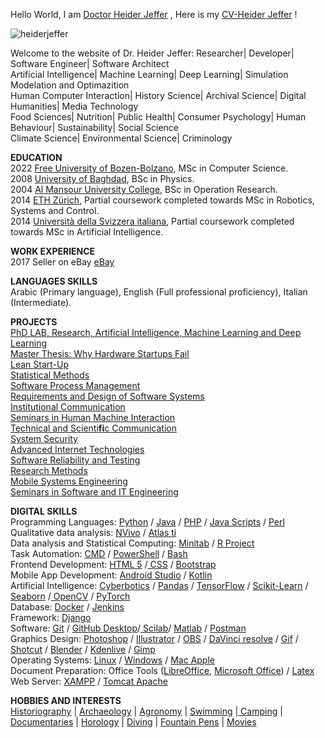 <body>
<p>Hello World, I am&nbsp;<a href="https://github.com/HeiderJeffer">Doctor Heider Jeffer</a>&nbsp;,&nbsp;Here is my&nbsp;<a href="https://drive.google.com/file/d/1uB9mCDG4rAQJqDdvVBxFBpQ_tI-OG6tU/view?usp=drive_link">CV-Heider Jeffer</a>&nbsp;!</p>

<p style="text-align: justify;"><img alt="heiderjeffer" src="https://komarev.com/ghpvc/?username=heiderjeffer&amp;label=Profile%20views&amp;color=0e75b6&amp;style=flat" />&nbsp;</p>

<p>Welcome to the website of Dr. Heider Jeffer: Researcher| Developer| Software Engineer| Software Architect<br />
Artificial Intelligence| Machine Learning| Deep Learning| Simulation Modelation and Optimazition<br />
Human Computer Interaction| History Science| Archival Science| Digital Humanities| Media Technology<br />
Food Sciences| Nutrition| Public Health| Consumer Psychology| Human Behaviour| Sustainability| Social Science<br />
Climate Science| Environmental Science| Criminology</p>

<p><strong>EDUCATION</strong><br />
2022 <a href="https://www.unibz.it/">Free University of Bozen-Bolzano</a>, MSc in Computer Science.<br />
2008 <a href="https://en.uobaghdad.edu.iq/">University of Baghdad</a>, BSc in Physics.<br />
2004 <a href="https://muc.edu.iq/en">Al Mansour University College</a>, BSc in Operation Research.<br />
2014 <a href="https://ethz.ch/en.html">ETH Z&uuml;rich</a>, Partial coursework completed towards&nbsp;MSc in Robotics, Systems and Control.<br />
2014 <a href="https://www.usi.ch/en">Universit&agrave; della Svizzera italiana</a>, Partial coursework completed towards&nbsp;MSc in Artificial Intelligence.</p>

<p><strong>WORK EXPERIENCE</strong><br />
2017 Seller on eBay <a href="https://www.ebay.it/usr/heidejeffe_0">eBay</a></p>

<p><strong>LANGUAGES SKILLS</strong><br />
Arabic (Primary language), English (Full professional proficiency), Italian (Intermediate). </p>

<p><strong>PROJECTS</strong><br />
<a href="https://drive.google.com/drive/folders/1jw7D6sPe303Ky1bxFcIY8Xjzj2v76jax">PhD LAB, Research, Artificial Intelligence, Machine Learning and Deep Learning</a><br />
<a href="https://github.com/HeiderJeffer/Gilgamesh">Master Thesis: Why Hardware Startups Fail</a><br />
<a href="https://github.com/HeiderJeffer/Lean-Start-Up">Lean Start-Up</a><br />
<a href="https://github.com/HeiderJeffer/Statistical-Methods">Statistical Methods</a><br />
<a href="https://github.com/HeiderJeffer/Software-Process-and-Project-Management">Software Process Management</a><br />
<a href="https://github.com/HeiderJeffer/Requirements-and-Design-of-Software-Systems">Requirements and Design of Software Systems</a><br />
<a href="https://github.com/HeiderJeffer/Institutional-Communication">Institutional Communication</a><br />
<a href="https://github.com/HeiderJeffer/Seminars-in-Human-Machine-Interaction">Seminars in Human Machine Interaction</a><br />
<a href="https://github.com/HeiderJeffer/Technical-and-Scientific-Communication/">Technical and Scienti<strong>fi</strong>c Communication</a><br />
<a href="https://github.com/HeiderJeffer/System-Security">System Security</a><br />
<a href="https://github.com/HeiderJeffer/Advanced-Internet-Technologies">Advanced Internet Technologies</a><br />
<a href="https://github.com/HeiderJeffer/Software-Reliability-and-Testing">Software Reliability and Testing</a><br />
<a href="https://github.com/HeiderJeffer/Research-Methods">Research Methods</a><br />
<a href="https://github.com/HeiderJeffer/Mobile-Systems-Engineering">Mobile Systems Engineering</a><br />
<a href="https://github.com/HeiderJeffer/Seminars-in-Software-and-IT-Engineering">Seminars in Software and IT Engineering</a></p>



<p><strong>DIGITAL SKILLS&nbsp; </strong><br />
Programming Languages: <a href="https://www.python.org/">Python</a> / <a href="https://www.eclipse.org/">Java</a> / <a href="https://www.phpmyadmin.net/">PHP</a> / <a href="https://www.w3schools.com/js/">Java Scripts</a> / <a href="https://www.perl.org/">Perl</a><br />
Qualitative data analysis: <a href="https://lumivero.com/products/nvivo/">NVivo</a> / <a href="https://atlasti.com/">Atlas ti</a><br />
Data analysis and Statistical Computing: <a href="https://www.minitab.com/en-us/">Minitab</a> / <a href="https://www.r-project.org/">R Project</a><br />
Task Automation: <a href="https://learn.microsoft.com/en-us/windows-server/administration/windows-commands/cmd">CMD</a> / <a href="https://learn.microsoft.com/en-us/powershell/scripting/install/installing-powershell-on-windows?view=powershell-7.3">PowerShell</a> / <a href="https://www.gnu.org/software/bash/">Bash</a><br />
Frontend Development: <a href="https://www.w3schools.com/html/">HTML 5</a> /<a href="https://www.w3schools.com/css/"> CSS</a> / <a href="https://getbootstrap.com/">Bootstrap</a><br />
Mobile App Development: <a href="https://developer.android.com/studio">Android Studio</a> / <a href="https://kotlinlang.org/">Kotlin</a><br />
Artificial Intelligence: <a href="https://cyberbotics.com/">Cyberbotics</a> / <a href="https://pandas.pydata.org/">Pandas</a> / <a href="https://www.tensorflow.org/">TensorFlow</a> / <a href="https://scikit-learn.org/stable/">Scikit-Learn</a> / <a href="https://seaborn.pydata.org/">Seaborn</a> /<a href="https://opencv.org/"> OpenCV</a> / <a href="https://pytorch.org/">PyTorch</a><br />
Database: <a href="https://www.docker.com/">Docker</a> / <a href="https://www.jenkins.io/">Jenkins</a><br />
Framework: <a href="https://www.djangoproject.com/">Django</a><br />
Software: <a href="https://git-scm.com/">Git</a> / <a href="https://desktop.github.com/">GitHub Desktop</a>/<a href="https://www.scilab.org/"> Scilab</a>/ <a href="https://www.mathworks.com/products/matlab.html">Matlab</a> / <a href="https://www.postman.com/">Postman</a><br />
Graphics Design: <a href="https://www.adobe.com/products/photoshop.html">Photoshop</a> / <a href="https://www.adobe.com/products/illustrator.html#%3A~%3Atext%3DAdobe%20Illustrator%20is%20the%20industry%2Cfor%20Patterns%20or%20Global%20Edits">Illustrator</a> / <a href="https://obsproject.com/">OBS</a> / <a href="https://www.blackmagicdesign.com/products/davinciresolve">DaVinci resolve</a> / <a href="https://ezgif.com/maker">Gif</a> / <a href="https://shotcut.org/">Shotcut</a> / <a href="https://www.blender.org/">Blender</a> / <a href="https://kdenlive.org/en/">Kdenlive</a> / <a href="https://www.gimp.org/">Gimp </a><br />
Operating Systems: <a href="https://www.kernel.org/">Linux</a> / <a href="https://www.microsoft.com/en-us/windows">Windows</a> / <a href="https://support.apple.com/guide/mac-help/welcome/mac">Mac Apple</a><br />
Document Preparation: Office Tools (<a href="https://www.libreoffice.org/">LibreOffice</a>, <a href="https://www.office.com/">Microsoft Office</a>) / <a href="https://www.overleaf.com/">Latex</a><br />
Web Server: <a href="https://www.apachefriends.org/">XAMPP</a> / <a href="https://tomcat.apache.org/">Tomcat Apache</a></p>

<strong>HOBBIES AND INTERESTS</strong><br />
<a href="https://en.wikipedia.org/wiki/Historiography">Historiography</a> | <a href="https://en.wikipedia.org/wiki/Archaeology">Archaeology</a> | <a href="https://en.wikipedia.org/wiki/Agronomy">Agronomy</a> | <a href="https://en.wikipedia.org/wiki/Swimming">Swimming</a> |<a href="https://en.wikipedia.org/wiki/Camping"> Camping</a> | <a href="https://en.wikipedia.org/wiki/Documentary_film">Documentaries</a> | <a href="https://en.wikipedia.org/wiki/Chronometry">Horology</a> | <a href="https://en.wikipedia.org/wiki/Underwater_diving">Diving</a> | <a href="https://en.wikipedia.org/wiki/Fountain_pen">Fountain Pens</a> | <a href="https://en.wikipedia.org/wiki/Film">Movies</a></p>

</body>



<!--
<table align="left" border="1" cellpadding="1" cellspacing="1" style="width: 980px;">
	<tbody>
		<tr>
			<td><span class="marker">Programming Languages</span></td>
			<td><span class="marker"><a href="https://www.python.org/">Python</a> / <a href="https://www.eclipse.org/">Java </a>/ <a href="https://www.phpmyadmin.net/">PHP</a> / </span><a href="https://www.w3schools.com/js/">Java Scripts</a><span class="marker"> / <a href="https://www.perl.org/">Perl</a></span></td>
		</tr>
		<tr>
			<td><span style="line-height: 107%;">Qualitative data analysis</span></td>
			<td><span style="line-height: 107%;"><a href="https://lumivero.com/products/nvivo/">NVivo</a> / <a href="https://atlasti.com/">Atlas ti</a></span></td>
		</tr>
		<tr>
			<td>Data analysis and Statistical Computing</td>
			<td><font color="#000000"><a href="https://www.minitab.com/en-us/">Minitab</a>&nbsp;</font>/&nbsp;<span style="font-size: 10pt; line-height: 107%; font-family: Georgia, serif;"><a href="https://www.r-project.org/">R Project</a></span><font color="#000000">&nbsp;</font></td>
		</tr>
		<tr>
			<td><span class="marker">Task Automation</span></td>
			<td><span class="marker"><a href="https://learn.microsoft.com/en-us/windows-server/administration/windows-commands/cmd">CMD</a> / <a href="https://learn.microsoft.com/en-us/powershell/scripting/install/installing-powershell-on-windows?view=powershell-7.3">PowerShell </a>/ <a href="https://www.gnu.org/software/bash/">Bash</a></span></td>
		</tr>
		<tr>
			<td><span class="marker">Frontend Developmen</span></td>
			<td><span class="marker"><a href="https://www.w3schools.com/html/">HTML 5</a> /<a href="https://www.w3schools.com/css/"> CSS </a>/ <a href="https://getbootstrap.com/">Bootstrap</a></span></td>
		</tr>
		<tr>
			<td><span class="marker">Mobile App Development</span></td>
			<td><span class="marker"><a href="https://developer.android.com/studio">Android Studio</a> / <a href="https://kotlinlang.org/">Kotlin</a></span></td>
		</tr>
		<tr>
			<td><span class="marker">AI/ML/DL</span></td>
			<td><span class="marker"><a href="https://cyberbotics.com/">Cyberbotics</a> / <a href="https://pandas.pydata.org/">Pandas </a>/ <a href="https://www.tensorflow.org/">TensorFlow </a>/ <a href="https://scikit-learn.org/stable/">Scikit-Learn </a>/ <a href="https://seaborn.pydata.org/">Seaborn </a>/<a href="https://opencv.org/"> OpenCV </a>/ <a href="https://pytorch.org/">PyTorch</a></span></td>
		</tr>
		<tr>
			<td><span class="marker">Database</span></td>
			<td><span class="marker"><a href="https://www.docker.com/">Docker</a> / <a href="https://www.jenkins.io/">Jenkins</a></span></td>
		</tr>
		<tr>
			<td><span class="marker">Framework</span></td>
			<td><span style="line-height: 107%;"><a href="https://www.djangoproject.com/">Django</a></span></td>
		</tr>
		<tr>
			<td><span class="marker">Software</span></td>
			<td><span class="marker"><a href="https://git-scm.com/">Git</a> /&nbsp;</span><a href="https://desktop.github.com/">GitHub Desktop</a><span class="marker">/<a href="https://www.scilab.org/"> Scilab</a>/ <a href="https://www.mathworks.com/products/matlab.html">Matlab </a>/ <a href="https://www.postman.com/">Postman</a></span></td>
		</tr>
		<tr>
			<td><span class="marker">Graphics Editor and Design</span></td>
			<td><span class="marker"><a href="https://www.adobe.com/products/photoshop.html">Photoshop</a> /&nbsp;</span><a href="https://www.adobe.com/products/illustrator.html#:~:text=Adobe%20Illustrator%20is%20the%20industry,for%20Patterns%20or%20Global%20Edits.">Illustrator&nbsp;</a><span class="marker">/ <a href="https://obsproject.com/">OBS </a>/ <a href="https://www.blackmagicdesign.com/products/davinciresolve">DaVinci resolve </a>/ <a href="https://ezgif.com/maker">Gif </a>/ <a href="https://shotcut.org/">Shotcut </a>/ <a href="https://www.blender.org/">Blender </a>/ <a href="https://kdenlive.org/en/">Kdenlive </a>/ <a href="https://www.gimp.org/">Gimp&nbsp;</a></span></td>
		</tr>
		<tr>
			<td><span class="marker">Operating Systems</span></td>
			<td><span class="marker"><a href="https://www.kernel.org/">Linux</a> / <a href="https://www.microsoft.com/en-us/windows">Windows </a>/ <a href="https://support.apple.com/guide/mac-help/welcome/mac">Mac Apple</a></span></td>
		</tr>
		<tr>
			<td><span class="marker">Document Preparation</span></td>
			<td><span class="marker">Office Tools (<a href="https://www.libreoffice.org/">LibreOffice</a>, <a href="https://www.office.com/">Microsoft Office</a>) / <a href="https://www.overleaf.com/">Latex</a></span></td>
		</tr>
		<tr>
			<td><span class="marker">Web Server</span></td>
			<td><span class="marker"><a href="https://www.apachefriends.org/">XAMPP</a> /&nbsp;</span><a href="https://tomcat.apache.org/">Tomcat Apache</a></td>
		</tr>
	</tbody>
</table>
<body>
<table border="1" cellpadding="0" cellspacing="0" style="width:721px;" width="721">
	<tbody>
		<tr>
			<td style="width:719px;">
			<p><strong>Hello World, I am </strong><a href="https://github.com/HeiderJeffer"><strong> Doctor Heider Jeffer</strong></a>&nbsp;,<strong> Here is my</strong> <strong><a href="https://drive.google.com/file/d/1uB9mCDG4rAQJqDdvVBxFBpQ_tI-OG6tU/view?usp=drive_link">CV-Heider Jeffer</a>&nbsp;!</strong></p>
			</td>
		</tr>
		<tr>
			<td style="height:32px;">
			<p><strong> Welcome to the website of Dr. Heider Jeffer: Researcher| Developer| Software Engineer| Software Architect<br />
			Artificial Intelligence| Machine Learning| Deep Learning| Simulation Modelation and Optimazition <br />
			Human Computer Interaction| History Science| Archival Science| Digital Humanities| Media Technology <br />
			Food Sciences| Nutrition| Public Health| Consumer Psychology| Human Behaviour| Sustainability| Social Science<br />
			Climate Science| Environmental Science| Criminology</strong></p>
			</td>
		</tr>
	</tbody>
</table>





### Programming Languages
Python / Java / PHP / Java Scrips / Perl
### Task Automation
CMD / PowerShell / Bash
### Frontend Development
HTML 5 / CSS / Bootstrap
### Mobile App Development
Android Studio / Kotlin
### AI/ML/DL
Cyberbotics / Pandas / TensorFlow / Scikit-Learn / Seaborn / OpenCV / PyTorch
### Database
Docker / Jenkins
### Framework
Django
### Software
Git / Scilab / Matlab / Postman
### Graphics Editor and Design
Adobe Photoshop / OBS / DaVinci resolve / Gif / Shotcut / Blender / Kdenlive / Gimp / kdenlive / Adobe Illustrator
### Operating Systems
Linux / Windows / Mac Apple
### Document Preparation
Office Tools (LibreOffice, Microsoft Office) / Latex
### Web Server
XAMPP / Tomcat Appache



<img align="right" alt="Coding" width="200"  data-cke-saved-src="https://im4.ezgif.com/tmp/ezgif-4-1e0a8a5b10.webp" src="https://im4.ezgif.com/tmp/ezgif-4-1e0a8a5b10.webp">
<body>

  ### Programming Languages
<a  data-cke-saved-href="https://www.python.org" href="https://www.python.org" rel="noreferrer" target="_blank"><img alt="python" height="40"  data-cke-saved-src="https://raw.githubusercontent.com/devicons/devicon/master/icons/python/python-original.svg" src="https://raw.githubusercontent.com/devicons/devicon/master/icons/python/python-original.svg" width="40" /></a>&nbsp;<a  data-cke-saved-href="https://www.java.com" href="https://www.java.com" rel="noreferrer" target="_blank"><img alt="java" height="40"  data-cke-saved-src="https://raw.githubusercontent.com/devicons/devicon/master/icons/java/java-original.svg" src="https://raw.githubusercontent.com/devicons/devicon/master/icons/java/java-original.svg" width="40" /></a>&nbsp;<a  data-cke-saved-href="https://developer.mozilla.org/en-US/docs/Web/JavaScript" href="https://developer.mozilla.org/en-US/docs/Web/JavaScript" rel="noreferrer" target="_blank"><img alt="javascript" height="40"  data-cke-saved-src="https://raw.githubusercontent.com/devicons/devicon/master/icons/javascript/javascript-original.svg" src="https://raw.githubusercontent.com/devicons/devicon/master/icons/javascript/javascript-original.svg" width="40" /></a>&nbsp;<a  data-cke-saved-href="https://www.php.net" href="https://www.php.net" rel="noreferrer" target="_blank"><img alt="php"  data-cke-saved-src="https://raw.githubusercontent.com/devicons/devicon/master/icons/php/php-original.svg" src="https://raw.githubusercontent.com/devicons/devicon/master/icons/php/php-original.svg" style="width: 40px; height: 40px;" /></a>&nbsp;<a  data-cke-saved-href="https://www.perl.org/" href="https://www.perl.org/"><img  data-cke-saved-src="https://bluemarkacademy.com/wp-content/uploads/2021/01/perl.jpg" src="https://bluemarkacademy.com/wp-content/uploads/2021/01/perl.jpg" style="width: 30px; height: 30px;" /></a> 


### Task Automation
<a  data-cke-saved-href="https://www.gnu.org/software/bash/" href="https://www.gnu.org/software/bash/"><img  data-cke-saved-src="https://orion42.net/wp-content/uploads/2019/10/full_colored_dark_green42-428x400.png" src="https://orion42.net/wp-content/uploads/2019/10/full_colored_dark_green42-428x400.png" style="width: 40px; height: 40px;" /></a>&nbsp;<a  data-cke-saved-href="https://learn.microsoft.com/en-us/windows-server/administration/windows-commands/powershell" href="https://learn.microsoft.com/en-us/windows-server/administration/windows-commands/powershell"><img alt="CDN media"  data-cke-saved-src="https://i.redd.it/cvt4kgax95071.png" src="https://i.redd.it/cvt4kgax95071.png" style="width: 40px; height: 40px;" /></a>&nbsp;<a  data-cke-saved-href="https://github.com/microsoft/terminal" href="https://github.com/microsoft/terminal"><img  data-cke-saved-src="https://upload.wikimedia.org/wikipedia/commons/thumb/5/51/Windows_Terminal_logo.svg/1280px-Windows_Terminal_logo.svg.png" src="https://upload.wikimedia.org/wikipedia/commons/thumb/5/51/Windows_Terminal_logo.svg/1280px-Windows_Terminal_logo.svg.png" style="width: 40px; height: 40px;" /></a>

### Frontend Development
<a  data-cke-saved-href="https://www.w3.org/html/" href="https://www.w3.org/html/" rel="noreferrer" target="_blank"><img alt="html5" height="40"  data-cke-saved-src="https://raw.githubusercontent.com/devicons/devicon/master/icons/html5/html5-original-wordmark.svg" src="https://raw.githubusercontent.com/devicons/devicon/master/icons/html5/html5-original-wordmark.svg" width="40" /></a>&nbsp;<a  data-cke-saved-href="https://www.w3schools.com/css/" href="https://www.w3schools.com/css/" rel="noreferrer" target="_blank"><img alt="css3" height="40"  data-cke-saved-src="https://raw.githubusercontent.com/devicons/devicon/master/icons/css3/css3-original-wordmark.svg" src="https://raw.githubusercontent.com/devicons/devicon/master/icons/css3/css3-original-wordmark.svg" width="40" /></a>&nbsp;<a  data-cke-saved-href="https://getbootstrap.com" href="https://getbootstrap.com" rel="noreferrer" target="_blank"><img alt="bootstrap"  data-cke-saved-src="https://raw.githubusercontent.com/devicons/devicon/master/icons/bootstrap/bootstrap-plain-wordmark.svg" src="https://raw.githubusercontent.com/devicons/devicon/master/icons/bootstrap/bootstrap-plain-wordmark.svg" style="width: 40px; height: 40px;" /></a> 

### Mobile App Development
<a  data-cke-saved-href="https://developer.android.com" href="https://developer.android.com" rel="noreferrer" target="_blank"><img alt="android" height="40"  data-cke-saved-src="https://raw.githubusercontent.com/devicons/devicon/master/icons/android/android-original-wordmark.svg" src="https://raw.githubusercontent.com/devicons/devicon/master/icons/android/android-original-wordmark.svg" width="40" /></a>&nbsp;<a  data-cke-saved-href="https://kotlinlang.org" href="https://kotlinlang.org" rel="noreferrer" target="_blank"><img alt="kotlin" height="40"  data-cke-saved-src="https://www.vectorlogo.zone/logos/kotlinlang/kotlinlang-icon.svg" src="https://www.vectorlogo.zone/logos/kotlinlang/kotlinlang-icon.svg" width="40" /></a> 

### AI/ML/DL
<p><a  data-cke-saved-href="https://cyberbotics.com/" href="https://cyberbotics.com/" target="_blank"><img id="we"  data-cke-saved-src="https://cyberbotics.com/assets/images/webots.png" src="https://cyberbotics.com/assets/images/webots.png" style="height: 40px; width: 40px;" /></a>&nbsp; 
<a  data-cke-saved-href="https://www.tensorflow.org" href="https://www.tensorflow.org" rel="noreferrer" target="_blank"><img alt="tensorflow" height="40"  data-cke-saved-src="https://www.vectorlogo.zone/logos/tensorflow/tensorflow-icon.svg" src="https://www.vectorlogo.zone/logos/tensorflow/tensorflow-icon.svg" width="40" /></a>&nbsp;<a  data-cke-saved-href="https://scikit-learn.org/" href="https://scikit-learn.org/" rel="noreferrer" target="_blank"><img alt="scikit_learn" height="40"  data-cke-saved-src="https://upload.wikimedia.org/wikipedia/commons/0/05/Scikit_learn_logo_small.svg" src="https://upload.wikimedia.org/wikipedia/commons/0/05/Scikit_learn_logo_small.svg" width="40" /></a>&nbsp;<a  data-cke-saved-href="https://opencv.org/" href="https://opencv.org/" rel="noreferrer" target="_blank"><img alt="opencv" height="40"  data-cke-saved-src="https://www.vectorlogo.zone/logos/opencv/opencv-icon.svg" src="https://www.vectorlogo.zone/logos/opencv/opencv-icon.svg" width="40" /></a>&nbsp;<a  data-cke-saved-href="https://pytorch.org/" href="https://pytorch.org/" rel="noreferrer" target="_blank"><img alt="pytorch" height="40"  data-cke-saved-src="https://www.vectorlogo.zone/logos/pytorch/pytorch-icon.svg" src="https://www.vectorlogo.zone/logos/pytorch/pytorch-icon.svg" width="40" /></a>&nbsp;<a  data-cke-saved-href="https://pandas.pydata.org/" href="https://pandas.pydata.org/" rel="noreferrer" target="_blank"><img alt="pandas" height="40"  data-cke-saved-src="https://raw.githubusercontent.com/devicons/devicon/2ae2a900d2f041da66e950e4d48052658d850630/icons/pandas/pandas-original.svg" src="https://raw.githubusercontent.com/devicons/devicon/2ae2a900d2f041da66e950e4d48052658d850630/icons/pandas/pandas-original.svg" width="40" /></a>&nbsp;<a  data-cke-saved-href="https://seaborn.pydata.org/" href="https://seaborn.pydata.org/" rel="noreferrer" target="_blank"><img alt="seaborn" height="40"  data-cke-saved-src="https://seaborn.pydata.org/_images/logo-mark-lightbg.svg" src="https://seaborn.pydata.org/_images/logo-mark-lightbg.svg" width="40" /></a>

### Database
<a  data-cke-saved-href="https://www.mysql.com/" href="https://www.mysql.com/" rel="noreferrer" target="_blank"><img alt="mysql" height="40"  data-cke-saved-src="https://raw.githubusercontent.com/devicons/devicon/master/icons/mysql/mysql-original-wordmark.svg" src="https://raw.githubusercontent.com/devicons/devicon/master/icons/mysql/mysql-original-wordmark.svg" width="40" /></a>&nbsp;<a  data-cke-saved-href="https://www.sqlite.org/" href="https://www.sqlite.org/" rel="noreferrer" target="_blank"><img alt="sqlite" height="40"  data-cke-saved-src="https://www.vectorlogo.zone/logos/sqlite/sqlite-icon.svg" src="https://www.vectorlogo.zone/logos/sqlite/sqlite-icon.svg" width="40" /></a>

### Devops
<a  data-cke-saved-href="https://www.docker.com/" href="https://www.docker.com/" rel="noreferrer" target="_blank"><img alt="docker" height="40"  data-cke-saved-src="https://raw.githubusercontent.com/devicons/devicon/master/icons/docker/docker-original-wordmark.svg" src="https://raw.githubusercontent.com/devicons/devicon/master/icons/docker/docker-original-wordmark.svg" width="40" /></a>&nbsp;<a  data-cke-saved-href="https://www.jenkins.io" href="https://www.jenkins.io" rel="noreferrer" target="_blank"><img alt="jenkins" height="40"  data-cke-saved-src="https://www.vectorlogo.zone/logos/jenkins/jenkins-icon.svg" src="https://www.vectorlogo.zone/logos/jenkins/jenkins-icon.svg" width="40" /></a> 
### Framework
<a  data-cke-saved-href="https://www.djangoproject.com/" href="https://www.djangoproject.com/" rel="noreferrer" target="_blank"><img alt="django" height="40"  data-cke-saved-src="https://cdn.worldvectorlogo.com/logos/django.svg" src="https://cdn.worldvectorlogo.com/logos/django.svg" width="40" /></a> 

### Graphics Editor
<a  data-cke-saved-href="https://www.photoshop.com/en" href="https://www.photoshop.com/en" rel="noreferrer" target="_blank"><img alt="photoshop" height="40"  data-cke-saved-src="https://raw.githubusercontent.com/devicons/devicon/master/icons/photoshop/photoshop-line.svg" src="https://raw.githubusercontent.com/devicons/devicon/master/icons/photoshop/photoshop-line.svg" width="40" /></a>&nbsp;<a  data-cke-saved-href="https://www.adobe.com/in/products/illustrator.html" href="https://www.adobe.com/in/products/illustrator.html" rel="noreferrer" target="_blank"><img alt="illustrator" height="40"  data-cke-saved-src="https://www.vectorlogo.zone/logos/adobe_illustrator/adobe_illustrator-icon.svg" src="https://www.vectorlogo.zone/logos/adobe_illustrator/adobe_illustrator-icon.svg" width="40" /></a>&nbsp;<a  data-cke-saved-href="https://www.adobe.com/products/xd.html" href="https://www.adobe.com/products/xd.html" rel="noreferrer" target="_blank"><img alt="xd"  data-cke-saved-src="https://cdn.worldvectorlogo.com/logos/adobe-xd.svg" src="https://cdn.worldvectorlogo.com/logos/adobe-xd.svg" style="width: 40px; height: 40px;" /></a>&nbsp;<a  data-cke-saved-href="https://www.blackmagicdesign.com/products/davinciresolve" href="https://www.blackmagicdesign.com/products/davinciresolve"><img alt="File:DaVinci Resolve 17 logo.svg"  data-cke-saved-src="https://upload.wikimedia.org/wikipedia/commons/thumb/9/90/DaVinci_Resolve_17_logo.svg/65px-DaVinci_Resolve_17_logo.svg.png?20211228192035" src="https://upload.wikimedia.org/wikipedia/commons/thumb/9/90/DaVinci_Resolve_17_logo.svg/65px-DaVinci_Resolve_17_logo.svg.png?20211228192035" style="height: 40px; width: 40px;" /></a>&nbsp;<a  data-cke-saved-href="https://www.blender.org/" href="https://www.blender.org/"><img alt="File:Blender logo no text.svg"  data-cke-saved-src="https://upload.wikimedia.org/wikipedia/commons/thumb/0/0c/Blender_logo_no_text.svg/512px-Blender_logo_no_text.svg.png?20210507122249" src="https://upload.wikimedia.org/wikipedia/commons/thumb/0/0c/Blender_logo_no_text.svg/512px-Blender_logo_no_text.svg.png?20210507122249" style="height: 40px; width: 40px;" /></a>

### Software
<a  data-cke-saved-href="https://www.mathworks.com/" href="https://www.mathworks.com/" rel="noreferrer" target="_blank"><img alt="matlab" height="40"  data-cke-saved-src="https://upload.wikimedia.org/wikipedia/commons/2/21/Matlab_Logo.png" src="https://upload.wikimedia.org/wikipedia/commons/2/21/Matlab_Logo.png" width="40" /></a>&nbsp;<a  data-cke-saved-href="https://git-scm.com/" href="https://git-scm.com/" rel="noreferrer" target="_blank"><img alt="git" height="40"  data-cke-saved-src="https://www.vectorlogo.zone/logos/git-scm/git-scm-icon.svg" src="https://www.vectorlogo.zone/logos/git-scm/git-scm-icon.svg" width="40" /></a>&nbsp;<a  data-cke-saved-href="https://postman.com" href="https://postman.com" rel="noreferrer" target="_blank"><img alt="postman" height="40"  data-cke-saved-src="https://www.vectorlogo.zone/logos/getpostman/getpostman-icon.svg" src="https://www.vectorlogo.zone/logos/getpostman/getpostman-icon.svg" width="40" /></a>&nbsp;<a  data-cke-saved-href="https://www.sketch.com/" href="https://www.sketch.com/" rel="noreferrer" target="_blank"><img alt="sketch" height="40"  data-cke-saved-src="https://www.vectorlogo.zone/logos/sketchapp/sketchapp-icon.svg" src="https://www.vectorlogo.zone/logos/sketchapp/sketchapp-icon.svg" width="40" /></a> 

### Operating Systems
<p><a  data-cke-saved-href="https://www.microsoft.com/en-us/windows" href="https://www.microsoft.com/en-us/windows"><img alt=""  data-cke-saved-src="https://upload.wikimedia.org/wikipedia/commons/thumb/0/0a/Unofficial_Windows_logo_variant_-_2002%E2%80%932012_%28Multicolored%29.svg/2321px-Unofficial_Windows_logo_variant_-_2002%E2%80%932012_%28Multicolored%29.svg.png" src="https://upload.wikimedia.org/wikipedia/commons/thumb/0/0a/Unofficial_Windows_logo_variant_-_2002%E2%80%932012_%28Multicolored%29.svg/2321px-Unofficial_Windows_logo_variant_-_2002%E2%80%932012_%28Multicolored%29.svg.png" style="width: 40px; height: 40px;" /></a>&nbsp;<a  data-cke-saved-href="https://www.linux.org/" href="https://www.linux.org/" rel="noreferrer" target="_blank"><img alt="linux" height="40"  data-cke-saved-src="https://raw.githubusercontent.com/devicons/devicon/master/icons/linux/linux-original.svg" src="https://raw.githubusercontent.com/devicons/devicon/master/icons/linux/linux-original.svg" width="40" /></a>&nbsp;<a  data-cke-saved-href="https://www.apple.com/" href="https://www.apple.com/"><img alt="m"  data-cke-saved-src="https://upload.wikimedia.org/wikipedia/commons/thumb/a/ab/Icon-Mac.svg/256px-Icon-Mac.svg.png" src="https://upload.wikimedia.org/wikipedia/commons/thumb/a/ab/Icon-Mac.svg/256px-Icon-Mac.svg.png" style="width: 40px; height: 40px;" /></a> 

  
  <p><img align="left"  data-cke-saved-src="https://github-readme-stats.vercel.app/api/top-langs?username=heiderjeffer&show_icons=true&locale=en&layout=compact" src="https://github-readme-stats.vercel.app/api/top-langs?username=heiderjeffer&show_icons=true&locale=en&layout=compact" alt="heiderjeffer" /></p>
<p>&nbsp;<img align="center"  data-cke-saved-src="https://github-readme-stats.vercel.app/api?username=heiderjeffer&show_icons=true&locale=en" src="https://github-readme-stats.vercel.app/api?username=heiderjeffer&show_icons=true&locale=en" alt="heiderjeffer" /></p>
<p><img align="center"  data-cke-saved-src="https://github-readme-streak-stats.herokuapp.com/?user=heiderjeffer&" src="https://github-readme-streak-stats.herokuapp.com/?user=heiderjeffer&" alt="heiderjeffer" /></p>
  
  
  
--></body>
